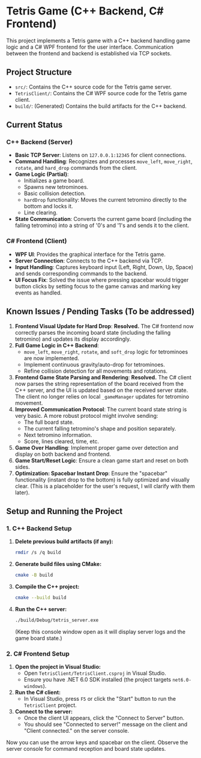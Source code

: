 # Tetris Game (C++ Backend, C# Frontend)

This project implements a Tetris game with a C++ backend handling game logic and a C# WPF frontend for the user interface. Communication between the frontend and backend is established via TCP sockets.

## Project Structure

*   `src/`: Contains the C++ source code for the Tetris game server.
*   `TetrisClient/`: Contains the C# WPF source code for the Tetris game client.
*   `build/`: (Generated) Contains the build artifacts for the C++ backend.

## Current Status

### C++ Backend (Server)
*   **Basic TCP Server**: Listens on `127.0.0.1:12345` for client connections.
*   **Command Handling**: Recognizes and processes `move_left`, `move_right`, `rotate`, and `hard_drop` commands from the client.
*   **Game Logic (Partial)**:
    *   Initializes a game board.
    *   Spawns new tetrominoes.
    *   Basic collision detection.
    *   `hardDrop` functionality: Moves the current tetromino directly to the bottom and locks it.
    *   Line clearing.
*   **State Communication**: Converts the current game board (including the falling tetromino) into a string of '0's and '1's and sends it to the client.

### C# Frontend (Client)
*   **WPF UI**: Provides the graphical interface for the Tetris game.
*   **Server Connection**: Connects to the C++ backend via TCP.
*   **Input Handling**: Captures keyboard input (Left, Right, Down, Up, Space) and sends corresponding commands to the backend.
*   **UI Focus Fix**: Solved the issue where pressing spacebar would trigger button clicks by setting focus to the game canvas and marking key events as handled.

## Known Issues / Pending Tasks (To be addressed)

1.  **Frontend Visual Update for Hard Drop**: **Resolved.** The C# frontend now correctly parses the incoming board state (including the falling tetromino) and updates its display accordingly.
2.  **Full Game Logic in C++ Backend**:
    *   `move_left`, `move_right`, `rotate`, and `soft_drop` logic for tetrominoes are now implemented.
    *   Implement continuous gravity/auto-drop for tetrominoes.
    *   Refine collision detection for all movements and rotations.
3.  **Frontend Game State Parsing and Rendering**: **Resolved.** The C# client now parses the string representation of the board received from the C++ server, and the UI is updated based on the received server state. The client no longer relies on local `_gameManager` updates for tetromino movement.
4.  **Improved Communication Protocol**: The current board state string is very basic. A more robust protocol might involve sending:
    *   The full board state.
    *   The current falling tetromino's shape and position separately.
    *   Next tetromino information.
    *   Score, lines cleared, time, etc.
5.  **Game Over Handling**: Implement proper game over detection and display on both backend and frontend.
6.  **Game Start/Reset Logic**: Ensure a clean game start and reset on both sides.
7.  **Optimization: Spacebar Instant Drop**: Ensure the "spacebar" functionality (instant drop to the bottom) is fully optimized and visually clear. (This is a placeholder for the user's request, I will clarify with them later).

## Setup and Running the Project

### 1. C++ Backend Setup

1.  **Delete previous build artifacts (if any):**
    ```bash
    rmdir /s /q build
    ```
2.  **Generate build files using CMake:**
    ```bash
    cmake -B build
    ```
3.  **Compile the C++ project:**
    ```bash
    cmake --build build
    ```
4.  **Run the C++ server:**
    ```bash
    ./build/Debug/tetris_server.exe
    ```
    (Keep this console window open as it will display server logs and the game board state.)

### 2. C# Frontend Setup

1.  **Open the project in Visual Studio:**
    *   Open `TetrisClient/TetrisClient.csproj` in Visual Studio.
    *   Ensure you have .NET 6.0 SDK installed (the project targets `net6.0-windows`).
2.  **Run the C# client:**
    *   In Visual Studio, press `F5` or click the "Start" button to run the `TetrisClient` project.
3.  **Connect to the server:**
    *   Once the client UI appears, click the "Connect to Server" button.
    *   You should see "Connected to server!" message on the client and "Client connected." on the server console.

Now you can use the arrow keys and spacebar on the client. Observe the server console for command reception and board state updates.
